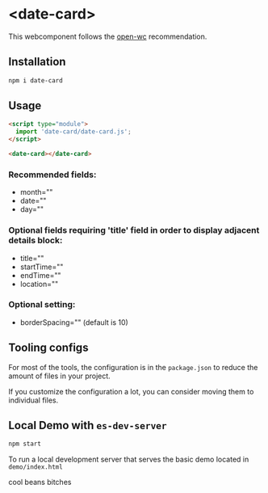 # \<date-card>

This webcomponent follows the [open-wc](https://github.com/open-wc/open-wc) recommendation.

## Installation
```bash
npm i date-card
```

## Usage
```html
<script type="module">
  import 'date-card/date-card.js';
</script>

<date-card></date-card>
```
### Recommended fields: 
 - month="" 
 - date="" 
 - day=""

### Optional fields requiring 'title' field in order to display adjacent details block: 
 - title="" 
 - startTime="" 
 - endTime="" 
 - location=""

### Optional setting: 
 - borderSpacing="" (default is 10)



## Tooling configs

For most of the tools, the configuration is in the `package.json` to reduce the amount of files in your project.

If you customize the configuration a lot, you can consider moving them to individual files.

## Local Demo with `es-dev-server`
```bash
npm start
```
To run a local development server that serves the basic demo located in `demo/index.html`


cool beans bitches
